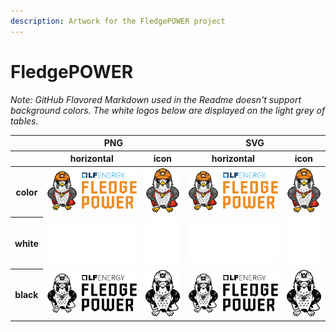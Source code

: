 ```yaml
---
description: Artwork for the FledgePOWER project
---
```


# FledgePOWER

*Note: GitHub Flavored Markdown used in the Readme doesn't support background colors. The white logos below are displayed on the light grey of tables.*

<table class="logos-table">
	<thead>
		<tr>
			<th></th>
			<th colspan="2">PNG</th>
			<th colspan="2">SVG</th>
		</tr>
		<tr>
			<th></th>
			<th>horizontal</th>
			<th>icon</th>
			<th>horizontal</th>
			<th>icon</th>
		</tr>
	</thead>	
    <tbody>
		<tr>
			<th>color</th>
			<td><a href="horizontal/color/fledgepower-horizontal-color.png" download><img src="horizontal/color/fledgepower-horizontal-color.png" width="200"></a></td>
			<td><a href="icon/color/fledgepower-icon-color.png" download><img src="icon/color/fledgepower-icon-color.png" width="75"></a></td>
			<td><a href="horizontal/color/fledgepower-horizontal-color.svg" download><img src="horizontal/color/fledgepower-horizontal-color.svg" width="200"></a></td>
			<td><a href="icon/color/fledgepower-icon-color.png" download><img src="icon/color/fledgepower-icon-color.png" width="75"></a></td>
		</tr>
		<tr>
			<th>white</th>
			<td><a href="horizontal/white/fledgepower-horizontal-white.png" download><img src="horizontal/white/fledgepower-horizontal-white.png" width="200"></a></td>
			<td><a href="icon/white/fledgepower-icon-white.png" download><img src="icon/white/fledgepower-icon-white.png" width="75"></a></td>
			<td><a href="horizontal/white/fledgepower-horizontal-white.svg" download><img src="horizontal/white/fledgepower-horizontal-white.svg" width="200"></a></td>
			<td><a href="icon/white/fledgepower-icon-white.png" download><img src="icon/white/fledgepower-icon-white.png" width="75"></a></td>
		</tr>
		<tr>
			<th>black</th>
			<td><a href="horizontal/black/fledgepower-horizontal-black.png" download><img src="horizontal/black/fledgepower-horizontal-black.png" width="200"></a></td>
			<td><a href="icon/black/fledgepower-icon-black.png" download><img src="icon/black/fledgepower-icon-black.png" width="75"></a></td>
			<td><a href="horizontal/black/fledgepower-horizontal-black.svg" download><img src="horizontal/black/fledgepower-horizontal-black.svg" width="200"></a></td>
			<td><a href="icon/black/fledgepower-icon-black.png" download><img src="icon/black/fledgepower-icon-black.png" width="75"></a></td>
		</tr>
	</tbody>	
</table>


